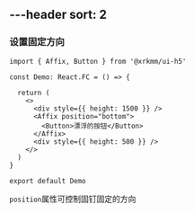---header
sort: 2
---

### 设置固定方向

```tsx
import { Affix, Button } from '@xrkmm/ui-h5'

const Demo: React.FC = () => {

  return (
    <>
      <div style={{ height: 1500 }} />
      <Affix position="bottom">
        <Button>漂浮的按钮</Button>
      </Affix>
      <div style={{ height: 500 }} />
    </>
  )
}

export default Demo
```
`position`属性可控制固钉固定的方向
